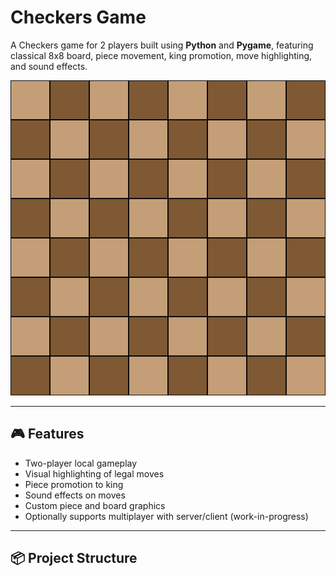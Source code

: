 # Checkers Game

A Checkers game for 2 players built using **Python** and **Pygame**, 
featuring classical 8x8 board, piece movement, king promotion, move highlighting, and sound effects.

![screenshot](resources/board2.png)

---

## 🎮 Features

- Two-player local gameplay
- Visual highlighting of legal moves
- Piece promotion to king
- Sound effects on moves
- Custom piece and board graphics
- Optionally supports multiplayer with server/client (work-in-progress)

---

## 📦 Project Structure




